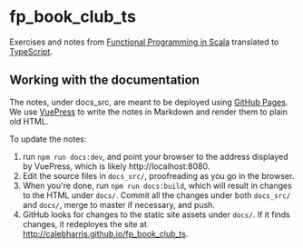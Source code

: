 # fp_book_club_ts
Exercises and notes from [Functional Programming in Scala][fpinscala] translated to [TypeScript][ts].

## Working with the documentation

The notes, under docs_src, are meant to be deployed using [GitHub Pages][ghpages]. We use [VuePress][vuepress] to write
the notes in Markdown and render them to plain old HTML.

To update the notes:
1. run `npm run docs:dev`, and point your browser to the address displayed by VuePress, which is likely
   http://localhost:8080.
2. Edit the source files in `docs_src/`, proofreading as you go in the browser.
3. When you're done, run `npm run docs:build`, which will result in changes to the HTML under `docs/`. Commit all the
   changes under both `docs_src/` and `docs/`, merge to master if necessary, and push.
4. GitHub looks for changes to the static site assets under `docs/`. If it finds changes, it redeployes the site at
   http://calebharris.github.io/fp_book_club_ts.

[fpinscala]: https://www.manning.com/books/functional-programming-in-scala "Functional Programming in Scala"
[ghpages]: https://pages.github.com "GitHub Pages"
[ts]: https://www.typescriptlang.org "TypeScript"
[vuepress]: https://vuepress.vuejs.org "VuePress"
